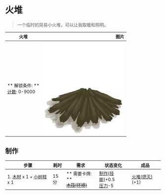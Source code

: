 # 火堆  
> 一个临时的简易小火堆，可以让我取暖和照明。  
  
  火堆  |   图片   
 ----  |  ----:   
 ** 解锁条件: **<br>[计数](Counter.md): 0-9000  |  <img decoding="async" src="Sprite/FireExtinguished.png" href="a.md" style="max-width:300px;max-height:300px;">   
  
## 制作  
步骤  |  耗时  |  需求  |  状态变化  |  成品  
----  |  ----  |  ----  |  ----  |  ----  
1. [木材](Wood.md) x 1 + [小树枝](Sticks.md) x 1  |  15分  |  ** 需要卡牌: **<br>~~[木筏(环境)](Env_Raft.md)~~  |  [制作(技能)](Skill_Crafting.md)+0.5<br>[压力](Stress.md)-5  |  [火堆(熄灭)](FireExtinguished.md)(+1)  


<script>document.title="火堆 - 卡牌生存百科 Card Survival Wiki";</script>